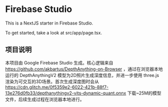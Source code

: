 # Firebase Studio

This is a NextJS starter in Firebase Studio.

To get started, take a look at src/app/page.tsx.

## 项目说明

本项目由 Google Firebase Studio 生成。核心逻辑来自 https://github.com/akbartus/DepthAnything-on-Browser ，通过在浏览器本地运行的 DepthAnythingV2 模型为2D照片生成深度信息，并进一步使用 three.js 渲染为可交互的3D场景。首次生成深度图时会从 https://cdn.glitch.me/0f5359e2-6022-421b-88f7-13e276d0fb33/depthanythingv2-vits-dynamic-quant.onnx 下载~25M的模型文件，后续生成过程在浏览器本地进行。
